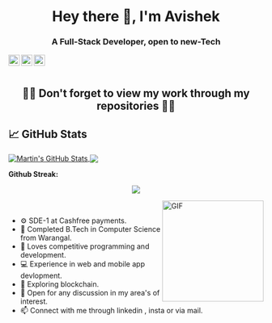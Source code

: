 

<h1 align="center">Hey there 👋, I'm Avishek</h1>
<h3 align="center">A Full-Stack Developer, open to new-Tech</h3>
<div style="text-align: center;">
<a href="https://www.linkedin.com/in/av1shek/">
  <img align="left" alt="Abhishek's Linkedin" width="22px" src="https://cdn.jsdelivr.net/npm/simple-icons@v3/icons/linkedin.svg" />
</a>
<a href="https://www.instagram.com/a_v_i_s_h_e_k_/">
  <img align="left" alt="Avishek's Instagram" width="22px" src="https://cdn.jsdelivr.net/npm/simple-icons@v3/icons/instagram.svg" />
</a>
<a href="mailto:navodayanabhishek@gmail.com">
  <img align="left" alt="Avishek's E-mail" width="22px" src="https://cdn.jsdelivr.net/npm/simple-icons@v3/icons/gmail.svg" />
</a>
</div>

<br><br>
<!-- <p align="left"> <img src="https://komarev.com/ghpvc/?username=av1shek&label=Profile%20views&color=0e75b6&style=flat" alt="Abhi" /></p> -->
<!-- <h2 align="center">I am Lead Developer at WSDC, NITW</h2> -->
<h2 align="center"> 👨‍💻  Don't forget to view my work through my repositories  👨‍💻</h2>

## &#x1f4c8; GitHub Stats


<a href="https://github.com/av1shek/av1shek">
  <img align="center" src="https://github-readme-stats.vercel.app/api?username=av1shek&show_icons=true&line_height=40&count_private=true&title_color=ffffff&text_color=c9cacc&icon_color=2bbc8a&bg_color=1d1f21" alt="Martin's GitHub Stats" />
</a>
<a href="https://github.com/av1shek/av1shek">
  <img align="center" src="https://github-readme-stats.vercel.app/api/top-langs/?username=av1shek&title_color=ffffff&text_color=c9cacc&icon_color=2bbc8a&bg_color=1d1f21" />
</a>
<br/>

**Github Streak:**
<p align = "center">
  <img src = "https://github-readme-streak-stats.herokuapp.com/?user=av1shek">
</p>

<img align="right" height="200vw" alt="GIF" src="https://media.giphy.com/media/xTcnSWYZvafyhEACBO/giphy.gif" ><br>
-  ⚙️ SDE-1 at Cashfree payments.<br>
- 🌱 Completed B.Tech in Computer Science from Warangal.<br>
- 🤩 Loves competitive programming and development.
- 💻 Experience in web and mobile app devlopment.<br>
- 📖 Exploring blockchain.<br>
- 💬 Open for any discussion in my area's of interest.<br>
- 📫 Connect with me through linkedin , insta or via mail.<br>

